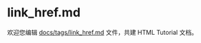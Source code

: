 link_href.md
===

欢迎您编辑 <a target="__blank" href="https://github.com/jaywcjlove/html-tutorial/blob/main/docs/tags/link_href.md">docs/tags/link_href.md</a> 文件，共建 HTML Tutorial 文档。